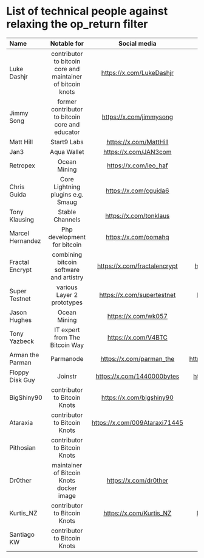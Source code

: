 # List of technical people against relaxing the op_return filter

| Name | Notable for | Social media | Github | Count |
| :------- | :-------: | :------: | :-------: | -------: |
| Luke Dashjr  | contributor to bitcoin core and maintainer of bitcoin knots  | https://x.com/LukeDashjr  | https://github.com/luke-jr  | 1 |
| Jimmy Song | former contributor to bitcoin core and educator | https://x.com/jimmysong | https://github.com/jimmysong | 2 |
| Matt Hill | Start9 Labs | https://x.com/MattHill | https://github.com/MattDHill | 3 |
| Jan3 | Aqua Wallet | https://x.com/JAN3com | | 4 |
| Retropex | Ocean Mining | https://x.com/leo_haf | https://github.com/retropex | 5 |
| Chris Guida | Core Lightning plugins e.g. Smaug | https://x.com/cguida6 | https://github.com/chrisguida | 6 |
| Tony Klausing | Stable Channels | https://x.com/tonklaus | https://github.com/toneloc | 7 |
| Marcel Hernandez | Php development for bitcoin | https://x.com/oomahq | https://github.com/1ma | 8 |
| Fractal Encrypt | combining bitcoin software and artistry | https://x.com/fractalencrypt | https://github.com/fractalencrypt | 9 |
| Super Testnet | various Layer 2 prototypes | https://x.com/supertestnet | https://github.com/supertestnet | 10 || Laurent MT | BitID | https://x.com/laurentmt | https://github.com/LaurentMT | 11 |
| Jason Hughes | Ocean Mining | https://x.com/wk057 | | 12 |
| Tony Yazbeck | IT expert from The Bitcoin Way | https://x.com/V4BTC | | 13 |
| Arman the Parman | Parmanode | https://x.com/parman_the | https://github.com/ArmanTheParman | 14 |
| Floppy Disk Guy | Joinstr | https://x.com/1440000bytes | https://github.com/1440000bytes | 15 |
| BigShiny90 | contributor to Bitcoin Knots | https://x.com/bigshiny90 | https://github.com/bigshiny90 | 16 |
| Ataraxia | contributor to Bitcoin Knots | https://x.com/009Ataraxi71445 | https://github.com/ataraxia009 | 17 |
| Pithosian | contributor to Bitcoin Knots | | https://github.com/pithosian | 18 |
| Dr0ther | maintainer of Bitcoin Knots docker image | https://x.com/dr0ther | https://github.com/dr0ther | 19 |
| Kurtis_NZ | contributor to Bitcoin Knots | https://x.com/Kurtis_NZ | https://github.com/KurtisStirling | 20 |
| Santiago KW | contributor to Bitcoin Knots | | https://github.com/kwsantiago | 21 |
